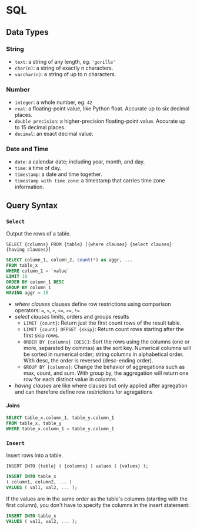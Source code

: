 # SQL


## Data Types

### String

 - `text`: a string of any length, eg. `'gorilla'`
 - `char(n)`: a string of exactly n characters.
 - `varchar(n)`: a string of up to n characters.

### Number

 - `integer`: a whole number, eg. `42`
 - `real`: a floating-point value, like Python float. Accurate up to six decimal places.
 - `double precision`: a higher-precision floating-point value. Accurate up to 15 decimal places.
 - `decimal`: an exact decimal value.

### Date and Time

 - `date`: a calendar date; including year, month, and day.
 - `time`: a time of day.
 - `timestamp`: a date and time together.
 - `timestamp with time zone`: a timestamp that carries time zone information.

## Query Syntax

### `Select`

Output the rows of a table.

```
SELECT {columns} FROM {table} [{where clauses} {select clauses} {having clauses}]
```

```sql
SELECT column_1, column_2, count(*) as aggr, ...
FROM table_x
WHERE column_1 = `value`
LIMIT 10
ORDER BY column_1 DESC
GROUP BY column_1
HAVING aggr = 10
```

 - *where clauses* clauses define row restrictions using comparison operators: `=`, `<`, `>`, `<=`, `>=`, `!=`
 - *select clauses* limits, orders and groups results
   - `LIMIT {count}`: Return just the first count rows of the result table.
   - `LIMIT {count} OFFSET {skip}`: Return count rows starting after the first skip rows.
   - `ORDER BY {columns} [DESC]`: Sort the rows using the columns (one or more, separated by commas) as the sort key. Numerical columns will be sorted in numerical order; string columns in alphabetical order. With desc, the order is reversed (desc-ending order).
   - `GROUP BY {columns}`: Change the behavior of aggregations such as max, count, and sum. With group by, the aggregation will return one row for each distinct value in columns.
 - *having clauses* are like where clauses but only applied after agregation and can therefore define row restrictions for agregations


#### Joins

```sql
SELECT table_x.column_1, table_y.column_1
FROM table_x, table_y
WHERE table_x.column_1 = table_y.column_1
```


### `Insert`

Insert rows into a table.

```
INSERT INTO {table} ( {columns} ) values ( {values} );
```

```sql
INSERT INTO table_x
( column1, column2, ... )
VALUES ( val1, val2, ... );
```

If the values are in the same order as the table's columns (starting with the first column), you don't have to specify the columns in the insert statement:

```sql
INSERT INTO table_x
VALUES ( val1, val2, ... );
```